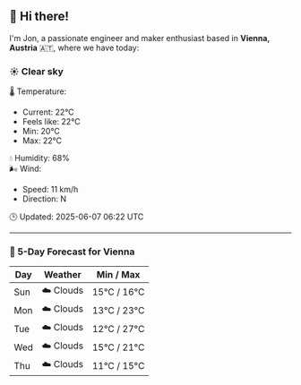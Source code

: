 ## 👋 Hi there!

I'm Jon, a passionate engineer and maker enthusiast based in **Vienna, Austria** 🇦🇹, where we have today:

### ☀️ Clear sky 

🌡️ Temperature: 
* Current: 22°C
* Feels like: 22°C
* Min: 20°C 
* Max: 22°C  

💧 Humidity: 68%  
🌬️ Wind: 
* Speed: 11 km/h 
* Direction: N  

🕒 Updated: 2025-06-07 06:22 UTC

---

### 📅 5-Day Forecast for Vienna

| Day | Weather | Min / Max |
|-----|---------|------------|
| Sun | ☁️ Clouds | 15°C / 16°C |
| Mon | ☁️ Clouds | 13°C / 23°C |
| Tue | ☁️ Clouds | 12°C / 27°C |
| Wed | ☁️ Clouds | 15°C / 21°C |
| Thu | ☁️ Clouds | 11°C / 15°C |
